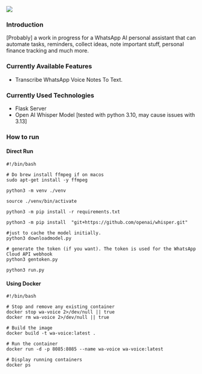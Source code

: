 
![](https://clarence.engineer/storage/2024/07/cropped-Frame-9-192x192.png)


### Introduction

[Probably] a work in progress for a WhatsApp AI personal assistant that can automate tasks, reminders, collect ideas, note important stuff, personal finance tracking and much more.

### Currently Available Features

- Transcribe WhatsApp Voice Notes To Text.

### Currently Used Technologies

- Flask Server
- Open AI Whisper Model [tested with python 3.10, may cause issues with 3.13]

### How to run

#### Direct Run 

```
#!/bin/bash

# Do brew install ffmpeg if on macos
sudo apt-get install -y ffmpeg 

python3 -m venv ./venv

source ./venv/bin/activate

python3 -m pip install -r requirements.txt

python3 -m pip install  "git+https://github.com/openai/whisper.git"

#just to cache the model initially.
python3 downloadmodel.py 

# generate the token (if you want). The token is used for the WhatsApp Cloud API webhook
python3 gentoken.py 

python3 run.py

```

#### Using Docker

```
#!/bin/bash

# Stop and remove any existing container
docker stop wa-voice 2>/dev/null || true
docker rm wa-voice 2>/dev/null || true

# Build the image
docker build -t wa-voice:latest .

# Run the container
docker run -d -p 8085:8085 --name wa-voice wa-voice:latest

# Display running containers
docker ps
```
